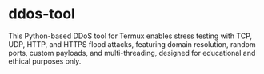 # ddos-tool
This Python-based DDoS tool for Termux enables stress testing with TCP, UDP, HTTP, and HTTPS flood attacks, featuring domain resolution, random ports, custom payloads, and multi-threading, designed for educational and ethical purposes only.
